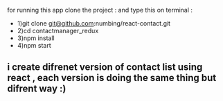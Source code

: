 for running this app clone the project :
and type this on terminal :

- 1)git clone git@github.com:numbing/react-contact.git
- 2)cd contactmanager_redux
- 3)npm install
- 4)npm start

## i create difrenet version of contact list using react , each version is doing the same thing but difrent way :)
